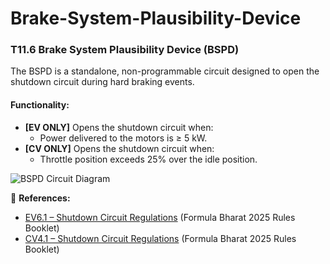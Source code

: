 # Brake-System-Plausibility-Device

### T11.6 Brake System Plausibility Device (BSPD)

The BSPD is a standalone, non-programmable circuit designed to open the shutdown circuit during hard braking events. 

#### Functionality:
- **[EV ONLY]** Opens the shutdown circuit when:
  - Power delivered to the motors is ≥ 5 kW.
- **[CV ONLY]** Opens the shutdown circuit when:
  - Throttle position exceeds 25% over the idle position.

![BSPD Circuit Diagram](images/BSPD_Formula_Manipal_Task_img.jpg)

🔧 **References:**  
- [EV6.1 – Shutdown Circuit Regulations](#) (Formula Bharat 2025 Rules Booklet)  
- [CV4.1 – Shutdown Circuit Regulations](#) (Formula Bharat 2025 Rules Booklet)  

